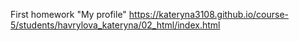 First homework "My profile"
https://kateryna3108.github.io/course-5/students/havrylova_kateryna/02_html/index.html
